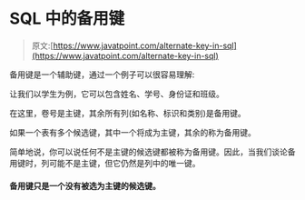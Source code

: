 # SQL 中的备用键

> 原文:[https://www.javatpoint.com/alternate-key-in-sql](https://www.javatpoint.com/alternate-key-in-sql)

备用键是一个辅助键，通过一个例子可以很容易理解:

让我们以学生为例，它可以包含姓名、学号、身份证和班级。

在这里，卷号是主键，其余所有列(如名称、标识和类别)是备用键。

如果一个表有多个候选键，其中一个将成为主键，其余的称为备用键。

简单地说，你可以说任何不是主键的候选键都被称为备用键。因此，当我们谈论备用键时，列可能不是主键，但它仍然是列中的唯一键。

#### 备用键只是一个没有被选为主键的候选键。